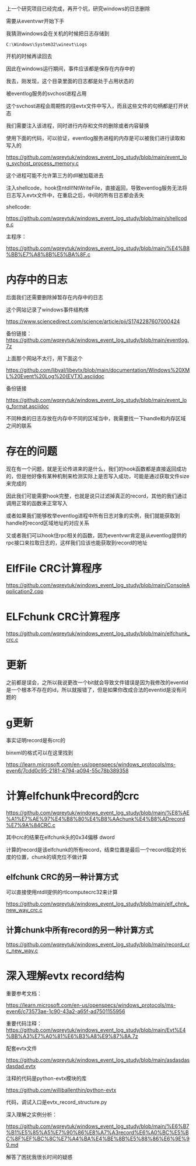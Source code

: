 上一个研究项目已经完成，再开个坑，研究windows的日志删除


需要从eventvwr开始下手

我猜测windows会在关机的时候把日志存储到

```
C:\Windows\System32\winevt\Logs
```

开机的时候再读回去

因此在windows运行期间，事件应该都是保存在内存中的

我去，刚发现，这个目录里面的日志都是处于占用状态的

被eventlog服务的svchost进程占用

这个svchost进程会周期性的往evtx文件中写入，而且这些文件的句柄都是打开状态

我们需要注入该进程，同时进行内存和文件的删除或者内容替换


使用下面的代码，可以验证，eventlog服务进程的内存是可以被我们进行读取和写入的


https://github.com/wqreytuk/windows_event_log_study/blob/main/event_log_svchost_process_memory.c

这个进程可能不允许第三方的dll被加载进去

注入shellcode，hook住ntdll!NtWriteFile，直接返回，导致eventlog服务无法将日志写入evtx文件中，在重启之后，中间的所有日志都会丢失

shellcode:

https://github.com/wqreytuk/windows_event_log_study/blob/main/shellcode.c

主程序：

https://github.com/wqreytuk/windows_event_log_study/blob/main/%E4%B8%BB%E7%A8%8B%E5%BA%8F.c


# 内存中的日志

后面我们还需要删除掉暂存在内存中的日志




这个网站记录了windows事件结构体

https://www.sciencedirect.com/science/article/pii/S1742287607000424

备份链接：https://github.com/wqreytuk/windows_event_log_study/blob/main/eventlog.7z

上面那个网站不太行，用下面这个

https://github.com/libyal/libevtx/blob/main/documentation/Windows%20XML%20Event%20Log%20(EVTX).asciidoc

备份链接

https://github.com/wqreytuk/windows_event_log_study/blob/main/event_log_format.asciidoc

不同种类的日志存放在内存中不同的区域当中，我需要找一下handle和内存区域之间的联系

# 存在的问题

现在有一个问题，就是无论传进来的是什么，我们的hook函数都是直接返回成功的，但是他好像有某种机制来检测实际上是否写入成功，可能是通过获取文件size来完成的

因此我们可能需要hook完整，也就是说只过滤掉真正的record，其他的我们通过调用正常的函数来正常写入

或者如果我们能够枚举eventlog进程中所有日志对象的实例，我们就能获取到handle的record区域地址的对应关系

又或者我们可以hook住rpc相关的函数，因为eventvwr肯定是从eventlog提供的rpc接口来拉取日志的，这样我们应该也能获取到record的地址

# ElfFile CRC计算程序

https://github.com/wqreytuk/windows_event_log_study/blob/main/ConsoleApplication2.cpp

# ELFchunk CRC计算程序

https://github.com/wqreytuk/windows_event_log_study/blob/main/elfchunk_crc.c

# 更新

之前都是误会，之所以我说更改一个bit就会导致文件错误是因为我修改的eventid是一个根本不存在的id，所以就报错了，但是如果你改成合法的eventid是没有问题的


# g更新

事实证明record是有crc的

binxml的格式可以在这里找到

https://learn.microsoft.com/en-us/openspecs/windows_protocols/ms-even6/7cdd0c95-2181-4794-a094-55c78b389358

# 计算elfchunk中record的crc

https://github.com/wqreytuk/windows_event_log_study/blob/main/%E8%AE%A1%E7%AE%97%E4%B8%80%E4%B8%AAchunk%E4%B8%ADrecord%E7%9A%84CRC.c


其中crc的结果在elfchunk头的0x34偏移 dword

计算的record是该elfchunk的所有record，结束位置是最后一个record指定的长度的位置，chunk的填充位不做计算


## elfchunk CRC的另一种计算方式

可以直接使用ntdll提供的rtlcomputecrc32来计算

https://github.com/wqreytuk/windows_event_log_study/blob/main/elf_chnk_new_way_crc.c

## 计算chunk中所有record的另一种计算方式

https://github.com/wqreytuk/windows_event_log_study/blob/main/record_crc_new_way.c


# 深入理解evtx record结构

重要参考文档：

https://learn.microsoft.com/en-us/openspecs/windows_protocols/ms-even6/c73573ae-1c90-43a2-a65f-ad7501155956

重要代码注释：
https://github.com/wqreytuk/windows_event_log_study/blob/main/Evt%E4%BB%A3%E7%A0%81%E6%B3%A8%E9%87%8A.7z

配套evtx文件

https://github.com/wqreytuk/windows_event_log_study/blob/main/asdasdasdasdad.evtx

注释的代码是python-evtx模块的库

https://github.com/williballenthin/python-evtx

代码，调试入口是evtx_record_structure.py


深入理解之实例分析：

https://github.com/wqreytuk/windows_event_log_study/blob/main/%E6%B7%B1%E5%85%A5%E7%90%86%E8%A7%A3record%E6%A0%BC%E5%BC%8F%EF%BC%8C%E7%A4%BA%E4%BE%8B%E5%88%86%E6%9E%90.md

解答了困扰我很长时间的疑惑

